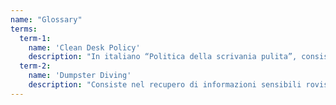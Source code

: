 ```yaml
---
name: "Glossary"
terms:
  term-1:
    name: 'Clean Desk Policy' 
    description: "In italiano “Politica della scrivania pulita”, consiste nel tenere sempre la scrivania sgombra da documenti alla fine della giornata lavorativa, o quando ci si allontana dalla propria postazione."
  term-2:
    name: 'Dumpster Diving'
    description: "Consiste nel recupero di informazioni sensibili rovistando nella spazzatura."
---
```

